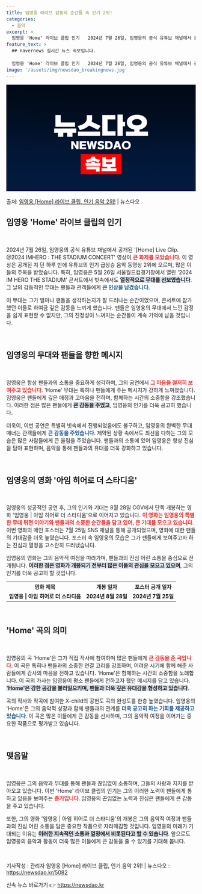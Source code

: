 ```yaml
---
title: 임영웅 라이브 감동의 순간들 속 인기 2위!
categories:
  - 음악
excerpt: >
  임영웅 'Home' 라이브 클립 인기   2024년 7월 26일, 임영웅의 공식 유튜브 채널에서 공개된 '[…
feature_text: >
  ## navernews 실시간 뉴스 속보입니다.

  임영웅 'Home' 라이브 클립 인기   2024년 7월 26일, 임영웅의 공식 유튜브 채널에서 공개된 '[…
image: '/assets/img/newsdao_breakingnews.jpg'
---
```


![뉴스다오 속보](/assets/img/newsdao_breakingnews.jpg)

<p>출처: <a href="https://newsdao.kr/5082" rel="dofollow">임영웅 [Home] 라이브 클립, 인기 음악 2위!</a> | 뉴스다오</p>

<h2 data-ke-size="size26">임영웅 'Home' 라이브 클립의 인기</h2>

<p data-ke-size="size16">&nbsp;</p>  
2024년 7월 26일, 임영웅의 공식 유튜브 채널에서 공개된 '[Home] Live Clip. @2024 IMHERO : THE STADIUM CONCERT' 영상이 <b><span style="color: #ee2323;">큰 화제를 모았습니다</span></b>. 이 영상은 공개된 지 단 하루 만에 유튜브의 인기 급상승 음악 동영상 2위에 오르며, 많은 이들의 주목을 받았습니다. 특히, 임영웅은 5월 26일 서울월드컵경기장에서 열린 '2024 IM HERO THE STADIUM' 콘서트에서 빗속에서도 <b><span style="background-color: #21538527;">열정적으로 무대를 선보였습니다</span></b>. 그 날의 감동적인 무대는 팬들과 관객들에게 <b><span style="color: #1a5490;">큰 인상을 남겼습니다</span></b>.

이 무대는 그가 얼마나 팬들을 생각하는지가 잘 드러나는 순간이었으며, 콘서트에 참가했던 이들로 하여금 깊은 감동을 느끼게 했습니다. 팬들은 임영웅의 무대에서 느낀 감정을 쉽게 표현할 수 없지만, 그의 진정성이 느껴지는 순간들이 계속 기억에 남을 것입니다. 

<p data-ke-size="size16">&nbsp;</p>  
<h2 data-ke-size="size26">임영웅의 무대와 팬들을 향한 메시지</h2>

<p data-ke-size="size16">&nbsp;</p>  
임영웅은 항상 팬들과의 소통을 중요하게 생각하며, 그의 공연에서 <b><span style="color: #ee2323;">그 마음을 철저히 보여주고 있습니다</span></b>. 'Home' 무대는 특히나 팬들에게 주는 메시지가 강하게 느껴졌습니다. 임영웅은 팬들에게 깊은 애정과 고마움을 전하며, 함께하는 시간의 소중함을 강조했습니다. 이러한 점은 많은 팬들에게 <b><span style="background-color: #21538527;">큰 감동을 주었고</span></b>, 임영웅의 인기를 더욱 공고히 했습니다.

더욱이, 이번 공연은 특별히 빗속에서 진행되었음에도 불구하고, 임영웅의 완벽한 무대 매너는 관객들에게 <b><span style="color: #1a5490;">큰 감동을 주었습니다</span></b>. 제약된 상황 속에서도 최선을 다하는 그의 모습은 많은 사람들에게 큰 울림을 주었습니다. 팬들과의 소통에 있어 임영웅은 항상 진심을 담아 표현하며, 음악을 통해 팬들과의 유대를 더욱 강화하고 있습니다. 

<p data-ke-size="size16">&nbsp;</p>  
<h2 data-ke-size="size26">임영웅의 영화 '아임 히어로 더 스타디움'</h2>

<p data-ke-size="size16">&nbsp;</p>  
임영웅의 성공적인 공연 후, 그의 인기와 기대는 8월 28일 CGV에서 단독 개봉하는 영화 '임영웅 | 아임 히어로 더 스타디움'으로 이어지고 있습니다. <b><span style="color: #ee2323;">이 영화는 임영웅의 특별한 무대 뒤편 이야기와 팬들과의 소중한 순간들을 담고 있어, 큰 기대를 모으고 있습니다</span></b>. 이번 영화의 메인 포스터는 7월 25일 SNS 채널을 통해 공개되었으며, 영화에 대한 팬들의 기대감을 더욱 높였습니다. 포스터 속 임영웅의 모습은 그가 팬들에게 보여주고자 하는 진심과 열정을 고스란히 드러냈습니다.

임영웅의 영화는 그의 음악적 여정을 따라가며, 팬들과의 진심 어린 소통을 중심으로 전개됩니다. <b><span style="background-color: #21538527;">이러한 점은 영화가 개봉되기 전부터 많은 이들의 관심을 모으고 있으며</span></b>, 그의 인기를 더욱 공고히 할 것입니다.

<table style="border-collapse: collapse; width: 100%;">
<tbody>
<tr>
<td style="text-align: center; height: 17px;"><b>영화 제목</b></td>
<td style="text-align: center; height: 17px;"><b>개봉 일자</b></td>
<td style="text-align: center; height: 17px;"><b>포스터 공개 일자</b></td>
</tr>
<tr>
<td style="text-align: center; height: 17px;"><b>임영웅 | 아임 히어로 더 스타디움</b></td>
<td style="text-align: center; height: 17px;"><b>2024년 8월 28일</b></td>
<td style="text-align: center; height: 17px;"><b>2024년 7월 25일</b></td>
</tr>
</tbody>
</table>

<p data-ke-size="size16">&nbsp;</p>  
<h2 data-ke-size="size26">'Home' 곡의 의미</h2>

<p data-ke-size="size16">&nbsp;</p>  
임영웅의 곡 'Home'은 그가 직접 작사에 참여하며 많은 팬들에게 <b><span style="color: #ee2323;">큰 감동을 준 곡입니다</span></b>. 이 곡은 특히나 팬들과의 소중한 연결 고리를 강조하며, 어려운 시기에 함께 해준 사람들에게 감사의 마음을 전하고 있습니다. 'Home'은 함께하는 시간의 소중함을 노래합니다. 이 곡의 가사는 임영웅이 평소 팬들에게 전하고자 했던 메시지를 담고 있습니다. <b><span style="background-color: #21538527;">'Home'은 강한 공감을 불러일으키며, 팬들과 더욱 깊은 유대감을 형성하고 있습니다</span></b>. 

곡의 작사와 작곡에 참여한 X-child의 공헌도 곡의 완성도를 한층 높였습니다. 임영웅의 'Home'은 그의 음악적 성장과 함께 팬들과의 관계를 <b><span style="color: #1a5490;">더욱 공고히 하는 기회를 제공하고 있습니다</span></b>. 이 곡은 많은 이들에게 큰 감동을 선사하며, 그의 음악적 여정을 이어가는 중요한 작품으로 평가받고 있습니다.

<p data-ke-size="size16">&nbsp;</p>  
<h2 data-ke-size="size26">맺음말</h2>

<p data-ke-size="size16">&nbsp;</p>  
임영웅은 그의 음악과 무대를 통해 팬들과 끊임없이 소통하며, 그들의 사랑과 지지를 받아오고 있습니다. 이번 'Home' 라이브 클립의 인기는 그의 이러한 노력이 팬들에게 통하고 있음을 보여주는 <b><span style="color: #ee2323;">증거입니다</span></b>. 임영웅의 끈임없는 노력과 진심은 팬들에게 큰 감동을 주고 있습니다.

또한, 그의 영화 '임영웅 | 아임 히어로 더 스타디움'의 개봉은 그의 음악적 여정과 팬들과의 진심 어린 소통을 담은 중요한 작품으로 자리매김할 것입니다. 임영웅의 미래가 기대되는 이유는 <b><span style="background-color: #21538527;">이러한 지속적인 소통과 열정에서 비롯된다고 할 수 있습니다</span></b>. 앞으로도 임영웅의 음악과 활동이 더욱 많은 이들에게 큰 감동을 줄 수 있기를 기대해 봅니다. 

<p data-ke-size="size16">&nbsp;</p>  
기사작성 : 관리자  
임영웅 [Home] 라이브 클립, 인기 음악 2위! | 뉴스다오  : <a href="https://newsdao.kr/5082">https://newsdao.kr/5082</a> 

신속 뉴스 바로가기 👉 <a href="https://newsdao.kr" rel="dofollow">https://newsdao.kr</a>


